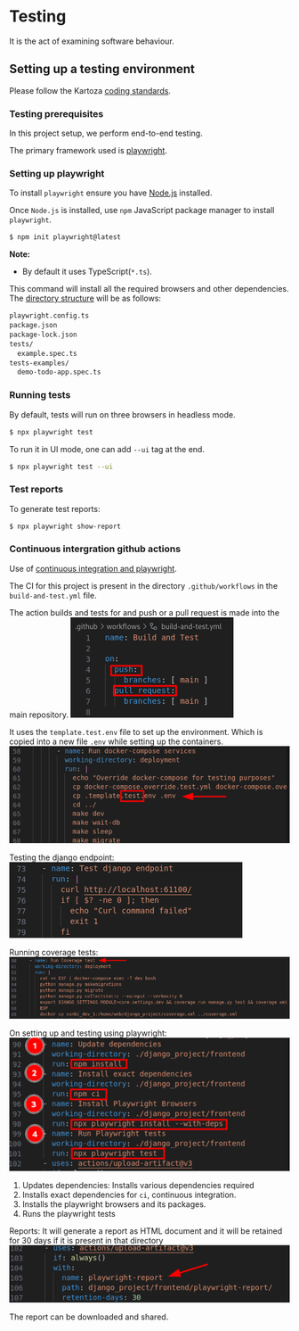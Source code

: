 # Testing

It is the act of examining software behaviour.

## Setting up a testing environment

Please follow the Kartoza [coding standards](https://kartoza.github.io/TheKartozaHandbook/development/conventions/coding_standards/#compliance).

### Testing prerequisites

In this project setup, we perform end-to-end testing.

The primary framework used is [playwright](https://playwright.dev/).

### Setting up playwright

To install `playwright` ensure you have [Node.js](https://nodejs.org/en) installed.

Once `Node.js` is installed, use `npm` JavaScript package manager to install `playwright`.

```bash
$ npm init playwright@latest
```

**Note:**

- By default it uses TypeScript(`*.ts`).

This command will install all the required browsers and other dependencies. The [directory structure](https://playwright.dev/docs/intro#whats-installed) will be as follows:

```bash
playwright.config.ts
package.json
package-lock.json
tests/
  example.spec.ts
tests-examples/
  demo-todo-app.spec.ts
```

### Running tests

By default, tests will run on three browsers in headless mode.

```bash
$ npx playwright test
```

To run it in UI mode, one can add `--ui` tag at the end.

```bash
$ npx playwright test --ui
```

### Test reports

To generate test reports:

```bash
$ npx playwright show-report
```

### Continuous intergration github actions

Use of [continuous integration and playwright](https://playwright.dev/docs/ci-intro).

The CI  for this project is present in the directory `.github/workflows` in the `build-and-test.yml` file.

The action builds and tests for and push or a pull request is made into the main repository.
![push or pull request](./img/testing-continuous-intergration-1.png)

It uses the `template.test.env` file to set up the environment. Which is copied into a new file `.env` while setting up the containers.
![testing env](./img/testing-continuous-intergration-2.png)

Testing the django endpoint:
![testing django endpoint](./img/testing-continuous-intergration-3.png)

Running coverage tests:
![coverage tests](./img/testing-continuous-intergration-4.png)

On setting up and testing using playwright:
![testing playwright](./img/testing-continuous-intergration-5.png)

1. Updates dependencies: Installs various dependencies required
2. Installs exact dependencies for `ci`, continuous integration.
3. Installs the playwright browsers and its packages.
4. Runs the playwright tests

Reports: It will generate a report as HTML document and it will be retained for 30 days if it is present in that directory
![testing report](./img/testing-continuous-intergration-6.png)

The report can be downloaded and shared.
